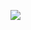 ![](http://github-profile-summary-cards.vercel.app/api/cards/profile-details?username=nabeken5&theme=solarized)
